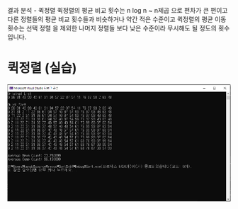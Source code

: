 결과 분석 - 퀵정렬
퀵정렬의 평균 비교 횟수는 n log n ~ n제곱 으로 편차가 큰 편이고 다른 정렬들의 평균 비교 횟수들과 비슷하거나 약간 적은 수준이고 
퀵정렬의 평균 이동 횟수는 선택 정렬 을 제외한 나머지 정렬들 보다 낮은 수준이라 무시해도 될 정도의 횟수 입니다.
# 퀵정렬 (실습)
![](./images.jpg)
